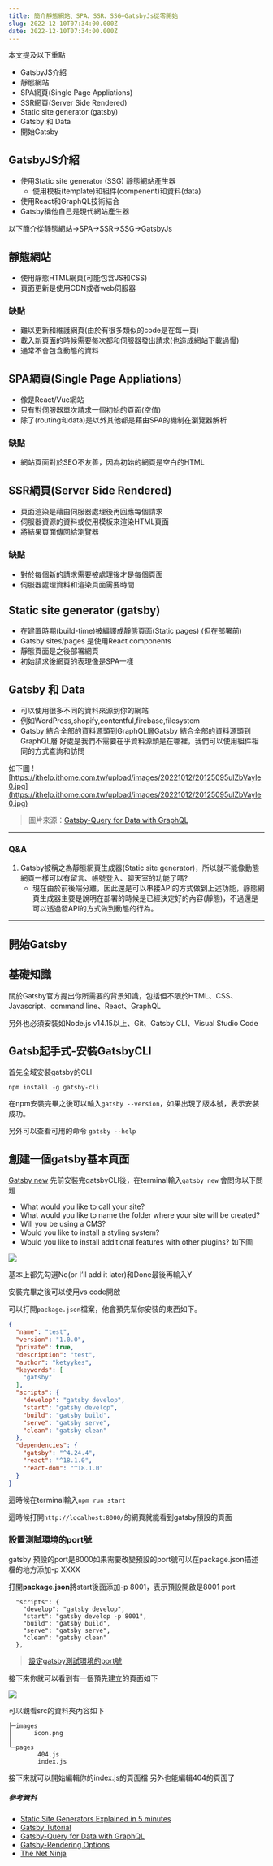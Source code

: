 ```yaml
---
title: 簡介靜態網站、SPA、SSR、SSG—GatsbyJs從零開始
slug: 2022-12-10T07:34:00.000Z
date: 2022-12-10T07:34:00.000Z
---
```


本文提及以下重點
- GatsbyJS介紹
- 靜態網站
- SPA網頁(Single Page Appliations)
- SSR網頁(Server Side Rendered)
- Static site generator (gatsby)
- Gatsby 和 Data
- 開始Gatsby
## GatsbyJS介紹

- 使用Static site generator (SSG) 靜態網站產生器
  - 使用模板(template)和組件(compenent)和資料(data)
- 使用React和GraphQL技術結合
- Gatsby稱他自己是現代網站產生器

以下簡介從靜態網站→SPA→SSR→SSG→GatsbyJs

## 靜態網站
- 使用靜態HTML網頁(可能包含JS和CSS)
- 頁面更新是使用CDN或者web伺服器

### 缺點
*  難以更新和維護網頁(由於有很多類似的code是在每一頁)
*  載入新頁面的時候需要每次都和伺服器發出請求(也造成網站下載過慢)
*  通常不會包含動態的資料
## SPA網頁(Single Page Appliations)
- 像是React/Vue網站
- 只有對伺服器單次請求一個初始的頁面(空值)
- 除了(routing和data)是以外其他都是藉由SPA的機制在瀏覽器解析
### 缺點
* 網站頁面對於SEO不友善，因為初始的網頁是空白的HTML
## SSR網頁(Server Side Rendered)
- 頁面渲染是藉由伺服器處理後再回應每個請求
- 伺服器資源的資料或使用模板來渲染HTML頁面
- 將結果頁面傳回給瀏覽器
### 缺點
- 對於每個新的請求需要被處理後才是每個頁面
- 伺服器處理資料和渲染頁面需要時間

## Static site generator (gatsby)
- 在建置時期(build-time)被編譯成靜態頁面(Static pages) (但在部署前)
- Gatsby sites/pages 是使用React components
- 靜態頁面是之後部署網頁
- 初始請求後網頁的表現像是SPA一樣

## Gatsby 和 Data
- 可以使用很多不同的資料來源到你的網站
- 例如WordPress,shopify,contentful,firebase,filesystem
- Gatsby 結合全部的資料源頭到GraphQL層Gatsby 結合全部的資料源頭到GraphQL層
好處是我們不需要在乎資料源頭是在哪裡，我們可以使用組件相同的方式查詢和訪問

如下圖
![https://ithelp.ithome.com.tw/upload/images/20221012/20125095ulZbVayle0.jpg](https://ithelp.ithome.com.tw/upload/images/20221012/20125095ulZbVayle0.jpg)

> 圖片來源：[Gatsby-Query for Data with GraphQL](https://www.gatsbyjs.com/docs/tutorial/part-4/)
---

### Q&A
1. Gatsby被稱之為靜態網頁生成器(Static site generator)，所以就不能像動態網頁一樣可以有留言、帳號登入、聊天室的功能了嗎?
   - 現在由於前後端分離，因此還是可以串接API的方式做到上述功能，靜態網頁生成器主要是說明在部署的時候是已經決定好的內容(靜態)，不過還是可以透過發API的方式做到動態的行為。

---
## 開始Gatsby

## 基礎知識

關於Gatsby官方提出你所需要的背景知識，包括但不限於HTML、CSS、Javascript、command line、React、GraphQL

另外也必須安裝如Node.js v14.15以上、Git、Gatsby CLI、Visual Studio Code

## Gatsb起手式-安裝GatsbyCLI

首先全域安裝gatsby的CLI

`npm install -g gatsby-cli`

在npm安裝完畢之後可以輸入`gatsby --version`，如果出現了版本號，表示安裝成功。

另外可以查看可用的命令
`gatsby --help`

## 創建一個gatsby基本頁面

[Gatsby new](https://www.gatsbyjs.com/docs/tutorial/part-1/)
先前安裝完gatsbyCLI後，在terminal輸入`gatsby new`
會問你以下問題

* What would you like to call your site?
* What would you like to name the folder where your site will be created?
* Will you be using a CMS?
* Would you like to install a styling system?
* Would you like to install additional features with other plugins?
如下圖

![](https://i.imgur.com/mNsdOk7.png)

基本上都先勾選No(or I’ll add it later)和Done最後再輸入Y

安裝完畢之後可以使用vs code開啟

可以打開`package.json`檔案，他會預先幫你安裝的東西如下。

```json
{
  "name": "test",
  "version": "1.0.0",
  "private": true,
  "description": "test",
  "author": "ketyykes",
  "keywords": [
    "gatsby"
  ],
  "scripts": {
    "develop": "gatsby develop",
    "start": "gatsby develop",
    "build": "gatsby build",
    "serve": "gatsby serve",
    "clean": "gatsby clean"
  },
  "dependencies": {
    "gatsby": "^4.24.4",
    "react": "^18.1.0",
    "react-dom": "^18.1.0"
  }
}

```

這時候在terminal輸入`npm run start`

這時候打開`http://localhost:8000/`的網頁就能看到gatsby預設的頁面

### 設置測試環境的port號
gatsby 預設的port是8000如果需要改變預設的port號可以在package.json描述檔的地方添加-p XXXX

打開**package.json**將start後面添加-p 8001，表示預設開啟是8001 port
```json=
  "scripts": {
    "develop": "gatsby develop",
    "start": "gatsby develop -p 8001",
    "build": "gatsby build",
    "serve": "gatsby serve",
    "clean": "gatsby clean"
  },
```

> [設定gatsby測試環境的port號](https://www.gatsbyjs.com/docs/reference/gatsby-cli/#options)

接下來你就可以看到有一個預先建立的頁面如下

![](https://i.imgur.com/ivEXHg6.png)

可以觀看src的資料夾內容如下
```
├─images
│      icon.png
│
└─pages
        404.js
        index.js
```

接下來就可以開始編輯你的index.js的頁面檔
另外也能編輯404的頁面了



##### 參考資料

- [Static Site Generators Explained in 5 minutes](https://www.cosmicjs.com/blog/static-site-generators-explained-in-5-minutes)
- [Gatsby Tutorial](https://www.gatsbyjs.com/docs/tutorial/part-0/)
- [Gatsby-Query for Data with GraphQL](https://www.gatsbyjs.com/docs/tutorial/part-4/)
- [Gatsby-Rendering Options](https://www.gatsbyjs.com/docs/conceptual/rendering-options/)
- [The Net Ninja](https://www.youtube.com/c/TheNetNinja)


